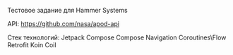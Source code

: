 Тестовое задание для Hammer Systems

API: https://github.com/nasa/apod-api

Стек технологий:
Jetpack Compose
Compose Navigation
Coroutines\Flow
Retrofit
Koin
Coil
